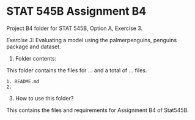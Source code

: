 # STAT 545B Assignment B4

Project B4 folder for STAT 545B, Option A, Exercise 3.

*Exercise 3:* Evaluating a model using the palmerpenguins, penguins package and dataset.


1. Folder contents:

This folder contains the files for ... and a total of ... files.

```
1. README.md
2. 
```

3. How to use this folder?

This contains the files and requirements for Assignment B4 of Stat545B.
